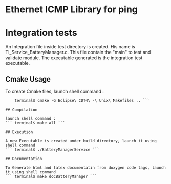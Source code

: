 # Ethernet ICMP Library for ping

# Integration tests

An Integration file inside test directory is created.
His name is TI_Service_BatteryManager.c.
This file contain the "main" to test and validate module. 
The executable generated is the integration test executable.

## Cmake Usage

To create Cmake files, launch shell command :
```	terminal$ cd build
	terminal$ cmake -G Eclipse\ CDT4\ -\ Unix\ Makefiles .. ```

## Compilation

launch shell command :
```	terminal$ make all ```

## Execution	

A new Executable is created under build directory, launch it using shell command 
```	terminal$ ./BatteryManagerService ```

## Documentation	

To Generate html and latex documentatin from doxygen code tags, launch it using shell command
```	terminal$ make docBatteryManager ```

